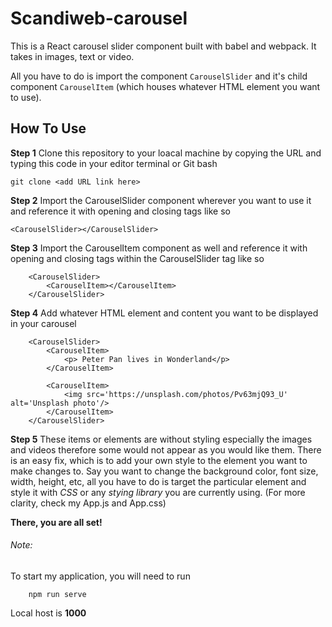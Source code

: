 # Scandiweb-carousel

This is a React carousel slider component built with babel and webpack. It takes in images, text or video.

All you have to do is import the component `CarouselSlider` and it's child component `CarouselItem` (which houses whatever HTML element you want to use).

## How To Use

**Step 1**
Clone this repository to your loacal machine by copying the URL and typing this code in your editor terminal or Git bash

```
git clone <add URL link here>
```

**Step 2**
Import the CarouselSlider component wherever you want to use it and reference it with opening and closing tags like so

```
<CarouselSlider></CarouselSlider>
```

**Step 3**
Import the CarouselItem component as well and reference it with opening and closing tags within the CarouselSlider tag like so

```
    <CarouselSlider>
        <CarouselItem></CarouselItem>
    </CarouselSlider>
```

**Step 4**
Add whatever HTML element and content you want to be displayed in your carousel

```
    <CarouselSlider>
        <CarouselItem>
            <p> Peter Pan lives in Wonderland</p>
        </CarouselItem>

        <CarouselItem>
            <img src='https://unsplash.com/photos/Pv63mjQ93_U' alt='Unsplash photo'/>
        </CarouselItem>
    </CarouselSlider>
```

**Step 5**
These items or elements are without styling especially the images and videos therefore some would not appear as you would like them. There is an easy fix, which is to add your own style to the element you want to make changes to.
Say you want to change the background color, font size, width, height, etc, all you have to do is target the particular element and style it with _CSS_ or any _stying library_ you are currently using. (For more clarity, check my App.js and App.css)

**There, you are all set!**

###### Note:

To start my application, you will need to run

```
    npm run serve
```

Local host is **1000**
